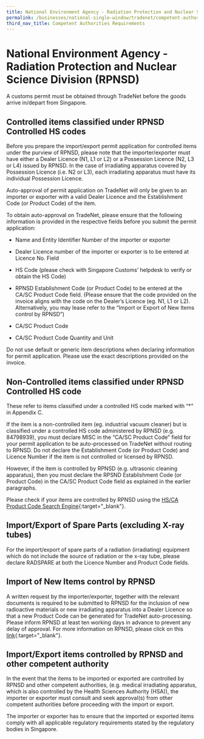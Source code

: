 ```yaml
---
title: National Environment Agency - Radiation Protection and Nuclear Science Division (RPNSD)
permalink: /businesses/national-single-window/tradenet/competent-authorities-requirements/national-environment-agency/radiation-protection-and-nuclear-science-division-rpnsd
third_nav_title: Competent Authorities Requirements
---
```


# National Environment Agency - Radiation Protection and Nuclear Science Division (RPNSD)

A customs permit must be obtained through TradeNet before the goods arrive in/depart from Singapore. 


## Controlled items classified under RPNSD Controlled HS codes

Before you prepare the import/export permit application for controlled items under the purview of RPNSD, please note that the importer/exporter must have either a Dealer Licence (N1, L1 or L2) or a Possession Licence (N2, L3 or L4) issued by RPNSD. In the case of irradiating apparatus covered by Possession Licence (i.e. N2 or L3), each irradiating apparatus must have its individual Possession Licence.

Auto-approval of permit application on TradeNet will only be given to an importer or exporter with a valid Dealer Licence and the Establishment Code (or Product Code) of the item.

To obtain auto-approval on TradeNet, please ensure that the following information is provided in the respective fields before you submit the permit application:

-   Name and Entity Identifier Number of the importer or exporter
    
-   Dealer Licence number of the importer or exporter is to be entered at Licence No. Field
    
-   HS Code (please check with Singapore Customs’ helpdesk to verify or obtain the HS Code)
    
-   RPNSD Establishment Code (or Product Code) to be entered at the CA/SC Product Code field. (Please ensure that the code provided on the invoice aligns with the code on the Dealer’s Licence (eg. N1, L1 or L2). Alternatively, you may lease refer to the “Import or Export of New Items control by RPNSD”)
    
-   CA/SC Product Code
    
-   CA/SC Product Code Quantity and Unit
    

Do not use default or generic item descriptions when declaring information for permit application. Please use the exact descriptions provided on the invoice.

## Non-Controlled items classified under RPNSD Controlled HS code

These refer to items classified under a controlled HS code marked with “*” in Appendix C.  
  
If the item is a non-controlled item (eg. industrial vacuum cleaner) but is classified under a controlled HS code administered by RPNSD (e.g. 84798939), you must declare MISC in the “CA/SC Product Code” field for your permit application to be auto-processed on TradeNet without routing to RPNSD. Do not declare the Establishment Code (or Product Code) and Licence Number if the item is not controlled or licensed by RPNSD.

However, if the item is controlled by RPNSD (e.g. ultrasonic cleaning apparatus), then you must declare the RPSND Establishment Code (or Product Code) in the CA/SC Product Code field as explained in the earlier paragraphs.

Please check if your items are controlled by RPNSD using the [HS/CA Product Code Search Engine](https://www.tradenet.gov.sg/tradenet/portlets/search/searchHSCA/searchInitHSCA.do){:target="_blank"}.

## Import/Export of Spare Parts (excluding X-ray tubes)

For the import/export of spare parts of a radiation (irradiating) equipment which do not include the source of radiation or the x-ray tube, please declare RADSPARE at both the Licence Number and Product Code fields.

## Import of New Items control by RPNSD

A written request by the importer/exporter, together with the relevant documents is required to be submitted to RPNSD for the inclusion of new radioactive materials or new irradiating apparatus into a Dealer Licence so that a new Product Code can be generated for TradeNet auto-processing. Please inform RPNSD at least ten working days in advance to prevent any delay of approval. For more information on RPNSD, please click on this  [link](http://www.nea.gov.sg/anti-pollution-radiation-protection/radiation-protection){:target="_blank"}.

## Import/Export items controlled by RPNSD and other competent authority

In the event that the items to be imported or exported are controlled by RPNSD and other competent authorities, (e.g. medical irradiating apparatus, which is also controlled by the Health Sciences Authority (HSA)), the importer or exporter must consult and seek approval(s) from other competent authorities before proceeding with the import or export.

The importer or exporter has to ensure that the imported or exported items comply with all applicable regulatory requirements stated by the regulatory bodies in Singapore.
